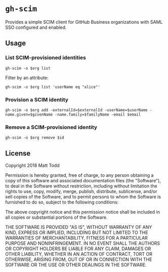 # `gh-scim`

Provides a simple SCIM client for GitHub Business organizations with SAML SSO configured and enabled.

## Usage

### List SCIM-provisioned identities

``` shell
gh-scim -o $org list
```

Filter by an attribute:

``` shell
gh-scim -o $org list 'userName eq "alice"'
```

### Provision a SCIM identity

``` shell
gh-scim -o $org add -externalId=$externalId -userName=$userName -name.given=$givenName -name.family=$familyName -email $email
```

### Remove a SCIM-provisioned identity

``` shell
gh-scim -o $org remove $id
```

## License

Copyright 2018 Matt Todd

Permission is hereby granted, free of charge, to any person obtaining a copy of this software and associated documentation files (the "Software"), to deal in the Software without restriction, including without limitation the rights to use, copy, modify, merge, publish, distribute, sublicense, and/or sell copies of the Software, and to permit persons to whom the Software is furnished to do so, subject to the following conditions:

The above copyright notice and this permission notice shall be included in all copies or substantial portions of the Software.

THE SOFTWARE IS PROVIDED "AS IS", WITHOUT WARRANTY OF ANY KIND, EXPRESS OR IMPLIED, INCLUDING BUT NOT LIMITED TO THE WARRANTIES OF MERCHANTABILITY, FITNESS FOR A PARTICULAR PURPOSE AND NONINFRINGEMENT. IN NO EVENT SHALL THE AUTHORS OR COPYRIGHT HOLDERS BE LIABLE FOR ANY CLAIM, DAMAGES OR OTHER LIABILITY, WHETHER IN AN ACTION OF CONTRACT, TORT OR OTHERWISE, ARISING FROM, OUT OF OR IN CONNECTION WITH THE SOFTWARE OR THE USE OR OTHER DEALINGS IN THE SOFTWARE.
